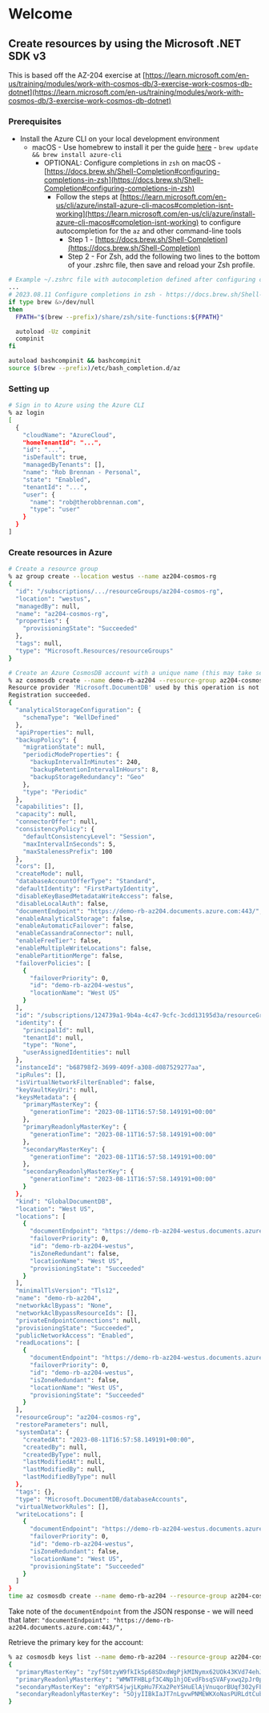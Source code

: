 # Welcome

## Create resources by using the Microsoft .NET SDK v3

This is based off the AZ-204 exercise at [https://learn.microsoft.com/en-us/training/modules/work-with-cosmos-db/3-exercise-work-cosmos-db-dotnet](https://learn.microsoft.com/en-us/training/modules/work-with-cosmos-db/3-exercise-work-cosmos-db-dotnet)

### Prerequisites

- Install the Azure CLI on your local development environment
  - macOS - Use homebrew to install it per the guide [here](https://learn.microsoft.com/en-us/cli/azure/install-azure-cli-macos) - `brew update && brew install azure-cli`
    - OPTIONAL: Configure completions in `zsh` on macOS - [https://docs.brew.sh/Shell-Completion#configuring-completions-in-zsh](https://docs.brew.sh/Shell-Completion#configuring-completions-in-zsh)
      - Follow the steps at [https://learn.microsoft.com/en-us/cli/azure/install-azure-cli-macos#completion-isnt-working](https://learn.microsoft.com/en-us/cli/azure/install-azure-cli-macos#completion-isnt-working) to configure autocompletion for the `az` and other command-line tools
        - Step 1 - [https://docs.brew.sh/Shell-Completion](https://docs.brew.sh/Shell-Completion)
        - Step 2 - For Zsh, add the following two lines to the bottom of your .zshrc file, then save and reload your Zsh profile.

```sh
# Example ~/.zshrc file with autocompletion defined after configuring completions in zsh
...
# 2023.08.11 Configure completions in zsh - https://docs.brew.sh/Shell-Completion#configuring-completions-in-zsh
if type brew &>/dev/null
then
  FPATH="$(brew --prefix)/share/zsh/site-functions:${FPATH}"

  autoload -Uz compinit
  compinit
fi

autoload bashcompinit && bashcompinit
source $(brew --prefix)/etc/bash_completion.d/az
```

### Setting up

```sh
# Sign in to Azure using the Azure CLI
% az login
[
  {
    "cloudName": "AzureCloud",
    "homeTenantId": "...",
    "id": "...",
    "isDefault": true,
    "managedByTenants": [],
    "name": "Rob Brennan - Personal",
    "state": "Enabled",
    "tenantId": "...",
    "user": {
      "name": "rob@therobbrennan.com",
      "type": "user"
    }
  }
]
```

### Create resources in Azure

```sh
# Create a resource group
% az group create --location westus --name az204-cosmos-rg
{
  "id": "/subscriptions/.../resourceGroups/az204-cosmos-rg",
  "location": "westus",
  "managedBy": null,
  "name": "az204-cosmos-rg",
  "properties": {
    "provisioningState": "Succeeded"
  },
  "tags": null,
  "type": "Microsoft.Resources/resourceGroups"
}

# Create an Azure CosmosDB account with a unique name (this may take several minutes to complete)
% az cosmosdb create --name demo-rb-az204 --resource-group az204-cosmos-rg
Resource provider 'Microsoft.DocumentDB' used by this operation is not registered. We are registering for you.
Registration succeeded.
{
  "analyticalStorageConfiguration": {
    "schemaType": "WellDefined"
  },
  "apiProperties": null,
  "backupPolicy": {
    "migrationState": null,
    "periodicModeProperties": {
      "backupIntervalInMinutes": 240,
      "backupRetentionIntervalInHours": 8,
      "backupStorageRedundancy": "Geo"
    },
    "type": "Periodic"
  },
  "capabilities": [],
  "capacity": null,
  "connectorOffer": null,
  "consistencyPolicy": {
    "defaultConsistencyLevel": "Session",
    "maxIntervalInSeconds": 5,
    "maxStalenessPrefix": 100
  },
  "cors": [],
  "createMode": null,
  "databaseAccountOfferType": "Standard",
  "defaultIdentity": "FirstPartyIdentity",
  "disableKeyBasedMetadataWriteAccess": false,
  "disableLocalAuth": false,
  "documentEndpoint": "https://demo-rb-az204.documents.azure.com:443/",
  "enableAnalyticalStorage": false,
  "enableAutomaticFailover": false,
  "enableCassandraConnector": null,
  "enableFreeTier": false,
  "enableMultipleWriteLocations": false,
  "enablePartitionMerge": false,
  "failoverPolicies": [
    {
      "failoverPriority": 0,
      "id": "demo-rb-az204-westus",
      "locationName": "West US"
    }
  ],
  "id": "/subscriptions/124739a1-9b4a-4c47-9cfc-3cdd13195d3a/resourceGroups/az204-cosmos-rg/providers/Microsoft.DocumentDB/databaseAccounts/demo-rb-az204",
  "identity": {
    "principalId": null,
    "tenantId": null,
    "type": "None",
    "userAssignedIdentities": null
  },
  "instanceId": "b68798f2-3699-409f-a308-d087529277aa",
  "ipRules": [],
  "isVirtualNetworkFilterEnabled": false,
  "keyVaultKeyUri": null,
  "keysMetadata": {
    "primaryMasterKey": {
      "generationTime": "2023-08-11T16:57:58.149191+00:00"
    },
    "primaryReadonlyMasterKey": {
      "generationTime": "2023-08-11T16:57:58.149191+00:00"
    },
    "secondaryMasterKey": {
      "generationTime": "2023-08-11T16:57:58.149191+00:00"
    },
    "secondaryReadonlyMasterKey": {
      "generationTime": "2023-08-11T16:57:58.149191+00:00"
    }
  },
  "kind": "GlobalDocumentDB",
  "location": "West US",
  "locations": [
    {
      "documentEndpoint": "https://demo-rb-az204-westus.documents.azure.com:443/",
      "failoverPriority": 0,
      "id": "demo-rb-az204-westus",
      "isZoneRedundant": false,
      "locationName": "West US",
      "provisioningState": "Succeeded"
    }
  ],
  "minimalTlsVersion": "Tls12",
  "name": "demo-rb-az204",
  "networkAclBypass": "None",
  "networkAclBypassResourceIds": [],
  "privateEndpointConnections": null,
  "provisioningState": "Succeeded",
  "publicNetworkAccess": "Enabled",
  "readLocations": [
    {
      "documentEndpoint": "https://demo-rb-az204-westus.documents.azure.com:443/",
      "failoverPriority": 0,
      "id": "demo-rb-az204-westus",
      "isZoneRedundant": false,
      "locationName": "West US",
      "provisioningState": "Succeeded"
    }
  ],
  "resourceGroup": "az204-cosmos-rg",
  "restoreParameters": null,
  "systemData": {
    "createdAt": "2023-08-11T16:57:58.149191+00:00",
    "createdBy": null,
    "createdByType": null,
    "lastModifiedAt": null,
    "lastModifiedBy": null,
    "lastModifiedByType": null
  },
  "tags": {},
  "type": "Microsoft.DocumentDB/databaseAccounts",
  "virtualNetworkRules": [],
  "writeLocations": [
    {
      "documentEndpoint": "https://demo-rb-az204-westus.documents.azure.com:443/",
      "failoverPriority": 0,
      "id": "demo-rb-az204-westus",
      "isZoneRedundant": false,
      "locationName": "West US",
      "provisioningState": "Succeeded"
    }
  ]
}
time az cosmosdb create --name demo-rb-az204 --resource-group az204-cosmos-rg  0.52s user 0.12s system 0% cpu 3:18.69 total
```

Take note of the `documentEndpoint` from the JSON response - we will need that later:
`"documentEndpoint": "https://demo-rb-az204.documents.azure.com:443/",`

Retrieve the primary key for the account:

```sh
% az cosmosdb keys list --name demo-rb-az204 --resource-group az204-cosmos-rg
{
  "primaryMasterKey": "zyfS0tzyW9fkIkSp68SDxdWgPjkMINymx62UOk43KVd74ehJlh9fmF6NYVC5VvXgqLOb9klq6513ACDbwgvGeg==",
  "primaryReadonlyMasterKey": "WMWTFHBLpf3C4Np1hjOEvdFbsqSVAFyxwq2pJr0pqCY8wSUw7vdjEXN7490dZIq8GYlQHP8aXmaqACDbYTHv0g==",
  "secondaryMasterKey": "eYpRYS4jwjLKpHu7FXa2PeYSHuElAjVnuqorBUqf302yFEThqS6muV14CbGMNtHAvCizXqangYocACDbGn2PBQ==",
  "secondaryReadonlyMasterKey": "5OjyIIBkIaJT7nLgvwPNMEWKXoNasPURLdtCubAf3rWpVeDN6RedeOL3YSbq0aPPqT1VlbZx9uvLACDbQdKssw=="
}
```
